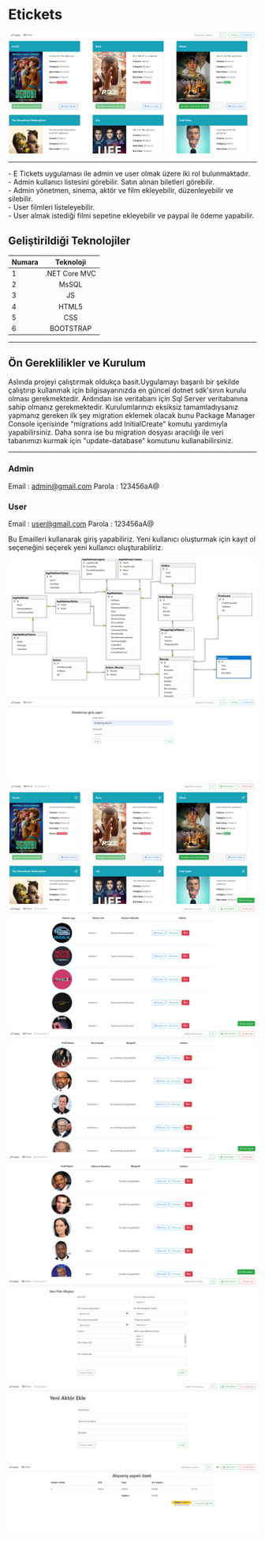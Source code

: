 # Etickets
![Etickets App](images/1.png)
 
<hr/>
- E Tickets uygulaması ile admin ve user olmak üzere iki rol bulunmaktadır. <br>
- Admin kullanıcı listesini görebilir. Satın alınan biletleri görebilir. <br>
- Admin yönetmen, sinema, aktör ve film ekleyebilir, düzenleyebilir ve silebilir.<br>
- User filmleri listeleyebilir. <br>
- User almak istediği filmi sepetine ekleyebilir ve paypal ile ödeme yapabilir.<br>

## Geliştirildiği Teknolojiler
| Numara | Teknoloji | 
| :--- | :---: | 
| 1 | .NET Core MVC |
| 2 | MsSQL |
| 3 | JS |
| 4 | HTML5 |
| 5 | CSS  |
| 6 | BOOTSTRAP |
<hr/>

## Ön Gereklilikler ve Kurulum
Aslında projeyi çalıştırmak oldukça basit.Uygulamayı başarılı bir şekilde çalıştırıp kullanmak için bilgisayarınızda en güncel dotnet sdk'sının kurulu olması gerekmektedir. Ardından ise veritabanı için Sql Server veritabanına sahip olmanız gerekmektedir. Kurulumlarınızı eksiksiz tamamladıysanız yapmanız gereken ilk şey migration eklemek olacak bunu Package Manager Console içerisinde "migrations add InitialCreate" komutu yardımıyla yapabilirsiniz. Daha sonra ise bu migration dosyası aracılığı ile veri tabanımızı kurmak için "update-database" komutunu kullanabilirsiniz.

<hr/>

### Admin 

Email : admin@gmail.com
Parola : 123456aA@

### User 
Email : user@gmail.com
Parola : 123456aA@

Bu Emailleri kullanarak giriş yapabiliriz. Yeni kullanıcı oluşturmak için kayıt ol seçeneğini seçerek yeni kullanıcı oluşturabiliriz.

![Etickets App](images/sql.png)
![Etickets App](images/login.png)
![Etickets App](images/admin1.png)
![Etickets App](images/admin2.png)
![Etickets App](images/admin3.png)
![Etickets App](images/admin4.png)
![Etickets App](images/admin5.png)
![Etickets App](images/admin6.png)
![Etickets App](images/User1.png)
